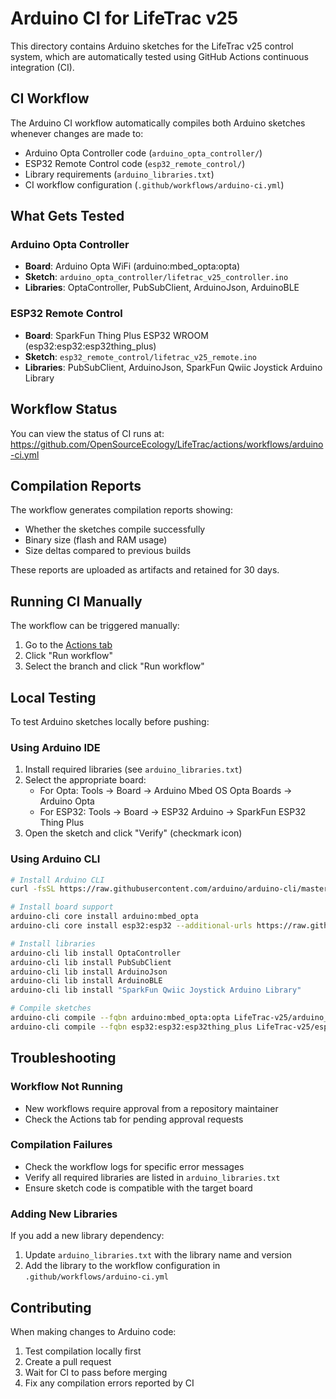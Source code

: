 # Arduino CI for LifeTrac v25

This directory contains Arduino sketches for the LifeTrac v25 control system, which are automatically tested using GitHub Actions continuous integration (CI).

## CI Workflow

The Arduino CI workflow automatically compiles both Arduino sketches whenever changes are made to:
- Arduino Opta Controller code (`arduino_opta_controller/`)
- ESP32 Remote Control code (`esp32_remote_control/`)
- Library requirements (`arduino_libraries.txt`)
- CI workflow configuration (`.github/workflows/arduino-ci.yml`)

## What Gets Tested

### Arduino Opta Controller
- **Board**: Arduino Opta WiFi (arduino:mbed_opta:opta)
- **Sketch**: `arduino_opta_controller/lifetrac_v25_controller.ino`
- **Libraries**: OptaController, PubSubClient, ArduinoJson, ArduinoBLE

### ESP32 Remote Control
- **Board**: SparkFun Thing Plus ESP32 WROOM (esp32:esp32:esp32thing_plus)
- **Sketch**: `esp32_remote_control/lifetrac_v25_remote.ino`
- **Libraries**: PubSubClient, ArduinoJson, SparkFun Qwiic Joystick Arduino Library

## Workflow Status

You can view the status of CI runs at:
https://github.com/OpenSourceEcology/LifeTrac/actions/workflows/arduino-ci.yml

## Compilation Reports

The workflow generates compilation reports showing:
- Whether the sketches compile successfully
- Binary size (flash and RAM usage)
- Size deltas compared to previous builds

These reports are uploaded as artifacts and retained for 30 days.

## Running CI Manually

The workflow can be triggered manually:
1. Go to the [Actions tab](https://github.com/OpenSourceEcology/LifeTrac/actions/workflows/arduino-ci.yml)
2. Click "Run workflow"
3. Select the branch and click "Run workflow"

## Local Testing

To test Arduino sketches locally before pushing:

### Using Arduino IDE
1. Install required libraries (see `arduino_libraries.txt`)
2. Select the appropriate board:
   - For Opta: Tools → Board → Arduino Mbed OS Opta Boards → Arduino Opta
   - For ESP32: Tools → Board → ESP32 Arduino → SparkFun ESP32 Thing Plus
3. Open the sketch and click "Verify" (checkmark icon)

### Using Arduino CLI
```bash
# Install Arduino CLI
curl -fsSL https://raw.githubusercontent.com/arduino/arduino-cli/master/install.sh | sh

# Install board support
arduino-cli core install arduino:mbed_opta
arduino-cli core install esp32:esp32 --additional-urls https://raw.githubusercontent.com/espressif/arduino-esp32/gh-pages/package_esp32_index.json

# Install libraries
arduino-cli lib install OptaController
arduino-cli lib install PubSubClient
arduino-cli lib install ArduinoJson
arduino-cli lib install ArduinoBLE
arduino-cli lib install "SparkFun Qwiic Joystick Arduino Library"

# Compile sketches
arduino-cli compile --fqbn arduino:mbed_opta:opta LifeTrac-v25/arduino_opta_controller
arduino-cli compile --fqbn esp32:esp32:esp32thing_plus LifeTrac-v25/esp32_remote_control
```

## Troubleshooting

### Workflow Not Running
- New workflows require approval from a repository maintainer
- Check the Actions tab for pending approval requests

### Compilation Failures
- Check the workflow logs for specific error messages
- Verify all required libraries are listed in `arduino_libraries.txt`
- Ensure sketch code is compatible with the target board

### Adding New Libraries
If you add a new library dependency:
1. Update `arduino_libraries.txt` with the library name and version
2. Add the library to the workflow configuration in `.github/workflows/arduino-ci.yml`

## Contributing

When making changes to Arduino code:
1. Test compilation locally first
2. Create a pull request
3. Wait for CI to pass before merging
4. Fix any compilation errors reported by CI
